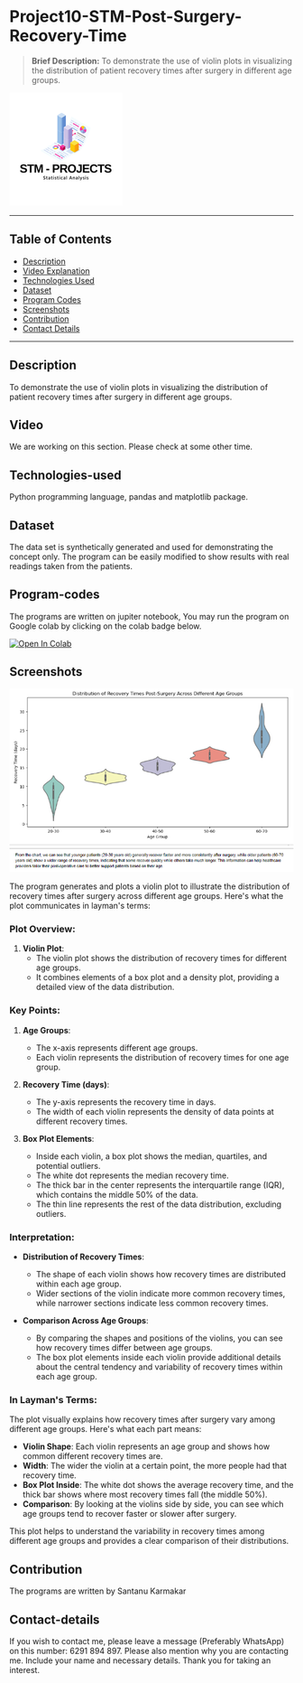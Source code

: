 # Project10-STM-Post-Surgery-Recovery-Time
> **Brief Description:** To demonstrate the use of violin plots in visualizing the distribution of patient recovery times after surgery in different age groups.

![Project Logo](STMProjects.png)

---

## Table of Contents

- [Description](#description)
- [Video Explanation](#video)
- [Technologies Used](#technologies-used)
- [Dataset](#dataset)
- [Program Codes ](#program-codes)
- [Screenshots](#screenshots)
- [Contribution](#contributipn)
- [Contact Details](#contact-details)

---

## Description

To demonstrate the use of violin plots in visualizing the distribution of patient recovery times after surgery in different age groups.

## Video
<!--
[![Watch the video](https://img.youtube.com/vi/tbd/hqdefault.jpg)](https://www.youtube.com/watch?v=tbd) 
-->

We are working on this section. Please check at some other time.

## Technologies-used

Python programming language, pandas and matplotlib package.

## Dataset

The data set is synthetically generated and used for demonstrating the concept only. The program can be easily modified to show results with real readings taken from the patients.

## Program-codes

The programs are written on jupiter notebook, You may run the program on Google colab by clicking on the colab badge below.

[![Open In Colab](https://colab.research.google.com/assets/colab-badge.svg)](https://colab.research.google.com/github/fromsantanu/Project10-STM-Post-Surgery-Recovery-Time/blob/main/Project10-STM-Post-Surgery-Recovery-Time.ipynb)

## Screenshots

![Program Output](output.png)
![Program Output](output1.png)

The program generates and plots a violin plot to illustrate the distribution of recovery times after surgery across different age groups. Here's what the plot communicates in layman's terms:

### Plot Overview:
1. **Violin Plot**:
   - The violin plot shows the distribution of recovery times for different age groups.
   - It combines elements of a box plot and a density plot, providing a detailed view of the data distribution.

### Key Points:
1. **Age Groups**:
   - The x-axis represents different age groups.
   - Each violin represents the distribution of recovery times for one age group.

2. **Recovery Time (days)**:
   - The y-axis represents the recovery time in days.
   - The width of each violin represents the density of data points at different recovery times.

3. **Box Plot Elements**:
   - Inside each violin, a box plot shows the median, quartiles, and potential outliers.
   - The white dot represents the median recovery time.
   - The thick bar in the center represents the interquartile range (IQR), which contains the middle 50% of the data.
   - The thin line represents the rest of the data distribution, excluding outliers.

### Interpretation:
- **Distribution of Recovery Times**:
  - The shape of each violin shows how recovery times are distributed within each age group.
  - Wider sections of the violin indicate more common recovery times, while narrower sections indicate less common recovery times.

- **Comparison Across Age Groups**:
  - By comparing the shapes and positions of the violins, you can see how recovery times differ between age groups.
  - The box plot elements inside each violin provide additional details about the central tendency and variability of recovery times within each age group.

### In Layman's Terms:
The plot visually explains how recovery times after surgery vary among different age groups. Here's what each part means:

- **Violin Shape**: Each violin represents an age group and shows how common different recovery times are.
- **Width**: The wider the violin at a certain point, the more people had that recovery time.
- **Box Plot Inside**: The white dot shows the average recovery time, and the thick bar shows where most recovery times fall (the middle 50%).
- **Comparison**: By looking at the violins side by side, you can see which age groups tend to recover faster or slower after surgery.

This plot helps to understand the variability in recovery times among different age groups and provides a clear comparison of their distributions.


## Contribution

The programs are written by Santanu Karmakar

## Contact-details

If you wish to contact me, please leave a message (Preferably WhatsApp) on this number: 6291 894 897.
Please also mention why you are contacting me. Include your name and necessary details.
Thank you for taking an interest.

